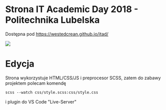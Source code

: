 # Strona IT Academic Day 2018 - Politechnika Lubelska
Dostępna pod https://westedcrean.github.io/itad/

![](https://media.giphy.com/media/1rOq7W4TLHrnBC60Do/giphy.gif)

# Edycja
Strona wykorzystuje HTML/CSS/JS i preprocesor SCSS, zatem do zabawy projektem polecam komendę
```
scss --watch css/style.scss:css/style.css
```
i plugin do VS Code "Live-Server"
